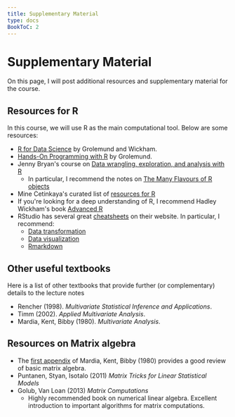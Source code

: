 ```yaml
---
title: Supplementary Material
type: docs
BookToC: 2
---
```


# Supplementary Material

On this page, I will post additional resources and supplementary material for the course.

## Resources for R

In this course, we will use R as the main computational tool. Below are some resources:

  - [R for Data Science](https://r4ds.had.co.nz/) by Grolemund and Wickham.
  - [Hands-On Programming with R](https://d1b10bmlvqabco.cloudfront.net/attach/ighbo26t3ua52t/igp9099yy4v10/igz7vp4w5su9/OReilly_HandsOn_Programming_with_R_2014.pdf) by Grolemund.
  - Jenny Bryan's course on [Data wrangling, exploration, and analysis with R](https://stat545.com/)
    + In particular, I recommend the notes on [The Many Flavours of R objects](https://stat545.com/block004_basic-r-objects.html)
  - Mine Cetinkaya's curated list of [resources for R](https://github.com/rstudio-education/rstats-ed)
  - If you're looking for a deep understanding of R, I recommend Hadley Wickham's book [Advanced R](https://adv-r.hadley.nz/)
  - RStudio has several great [cheatsheets](https://www.rstudio.com/resources/cheatsheets/) on their website. In particular, I recommend:
    + [Data transformation](https://442r58kc8ke1y38f62ssb208-wpengine.netdna-ssl.com/wp-content/uploads/2015/02/data-wrangling-cheatsheet.pdf)
    + [Data visualization](https://github.com/rstudio/cheatsheets/raw/master/data-visualization-2.1.pdf)
    + [Rmarkdown](https://github.com/rstudio/cheatsheets/raw/master/rmarkdown-2.0.pdf)
    
## Other useful textbooks

Here is a list of other textbooks that provide further (or complementary) details to the lecture notes
  - Rencher (1998). *Multivariate Statistical Inference and Applications*.
  - Timm (2002). *Applied Multivariate Analysis*.
  - Mardia, Kent, Bibby (1980). *Multivariate Analysis*. 
  
## Resources on Matrix algebra

  - The [first appendix](Mardia_Kent_Bibby-Matrix_Algebra-Appendix.pdf) of Mardia, Kent, Bibby (1980) provides a good review of basic matrix algebra.
  - Puntanen, Styan, Isotalo (2011) *Matrix Tricks for Linear Statistical Models*
  - Golub, Van Loan (2013) *Matrix Computations*
    + Highly recommended book on numerical linear algebra. Excellent introduction to important algorithms for matrix computations.
